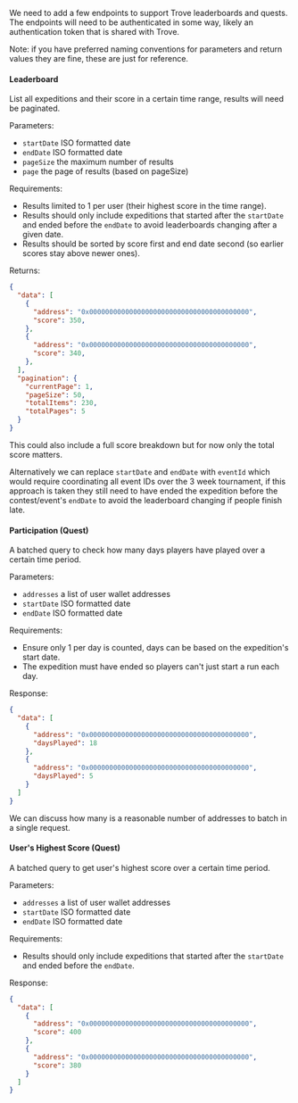 We need to add a few endpoints to support Trove leaderboards and quests.
The endpoints will need to be authenticated in some way, likely an authentication token that is shared with Trove.

Note: if you have preferred naming conventions for parameters and return values they are fine, these are just for reference.

#### Leaderboard

List all expeditions and their score in a certain time range, results will need be paginated.

Parameters:
- `startDate` ISO formatted date
- `endDate` ISO formatted date
- `pageSize` the maximum number of results
- `page` the page of results (based on pageSize)

Requirements:
- Results limited to 1 per user (their highest score in the time range).
- Results should only include expeditions that started after the `startDate` and ended before the `endDate` to avoid leaderboards changing after a given date.
- Results should be sorted by score first and end date second (so earlier scores stay above newer ones).

Returns:

```json
{
  "data": [
    {
      "address": "0x0000000000000000000000000000000000000000",
      "score": 350,
    },
    {
      "address": "0x0000000000000000000000000000000000000000",
      "score": 340,
    },
  ],
  "pagination": {
    "currentPage": 1,
    "pageSize": 50,
    "totalItems": 230,
    "totalPages": 5
  }
}
```

This could also include a full score breakdown but for now only the total score matters.

Alternatively we can replace `startDate` and `endDate` with `eventId` which would require coordinating all event IDs over the 3 week tournament, if this approach is taken they still need to have ended the expedition before the contest/event's `endDate` to avoid the leaderboard changing if people finish late.

#### Participation (Quest)

A batched query to check how many days players have played over a certain time period.

Parameters:
- `addresses` a list of user wallet addresses
- `startDate` ISO formatted date
- `endDate` ISO formatted date

Requirements:
- Ensure only 1 per day is counted, days can be based on the expedition's start date.
- The expedition must have ended so players can't just start a run each day.

Response:

```json
{
  "data": [
    {
      "address": "0x0000000000000000000000000000000000000000",
      "daysPlayed": 18
    },
    {
      "address": "0x0000000000000000000000000000000000000000",
      "daysPlayed": 5
    }
  ]
}
```

We can discuss how many is a reasonable number of addresses to batch in a single request.

#### User's Highest Score (Quest)

A batched query to get user's highest score over a certain time period.

Parameters:
- `addresses` a list of user wallet addresses
- `startDate` ISO formatted date
- `endDate` ISO formatted date

Requirements:
- Results should only include expeditions that started after the `startDate` and ended before the `endDate`.

Response:

```json
{
  "data": [
    {
      "address": "0x0000000000000000000000000000000000000000",
      "score": 400
    },
    {
      "address": "0x0000000000000000000000000000000000000000",
      "score": 380
    }
  ]
}
```
